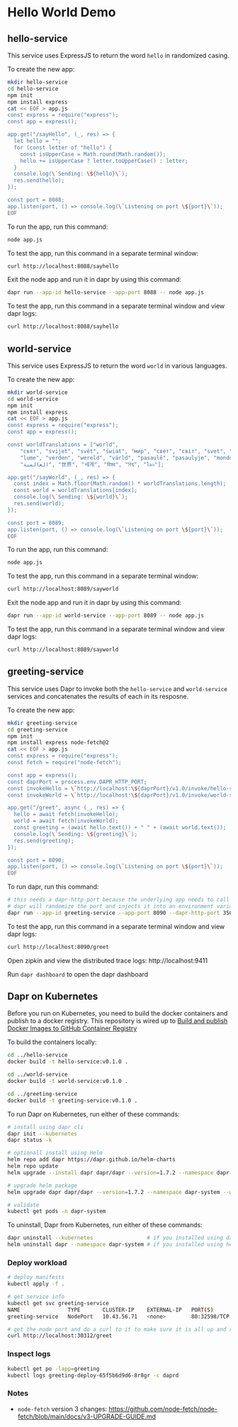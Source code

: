 # Hello World Demo

## hello-service

This service uses ExpressJS to return the word `hello` in randomized casing.

To create the new app:

```bash
mkdir hello-service
cd hello-service
npm init
npm install express
cat << EOF > app.js
const express = require("express");
const app = express();

app.get("/sayHello", (_, res) => {
  let hello = "";
  for (const letter of "hello") {
    const isUpperCase = Math.round(Math.random());
    hello += isUpperCase ? letter.toUpperCase() : letter;
  }
  console.log(\`Sending: \${hello}\`);
  res.send(hello);
});

const port = 8088;
app.listen(port, () => console.log(\`Listening on port \${port}\`));
EOF
```

To run the app, run this command:

```bash
node app.js
```

To test the app, run this command in a separate terminal window:

```bash
curl http://localhost:8088/sayhello
```

Exit the node app and run it in dapr by using this command:

```bash
dapr run --app-id hello-service --app-port 8088 -- node app.js
```

To test the app, run this command in a separate terminal window and view dapr logs:

```bash
curl http://localhost:8088/sayhello
```

## world-service

This service uses ExpressJS to return the word `world` in various languages.

To create the new app:

```bash
mkdir world-service
cd world-service
npm init
npm install express
cat << EOF > app.js
const express = require("express");
const app = express();

const worldTranslations = ["world",
    "свят", "svijet", "svět", "świat", "мир", "свет", "світ", "svet", "svetu",
    "lume", "verden", "wereld", "värld", "pasaulē", "pasaulyje", "mondo", "monde", "mundo",
    "العالمية", "世界", "세계", "विश्व", "বিশ্ব", "โลก"];

app.get("/sayWorld", (_, res) => {
  const index = Math.floor(Math.random() * worldTranslations.length);
  const world = worldTranslations[index];
  console.log(\`Sending: \${world}\`);
  res.send(world);
});

const port = 8089;
app.listen(port, () => console.log(\`Listening on port \${port}\`));
EOF
```

To run the app, run this command:

```bash
node app.js
```

To test the app, run this command in a separate terminal window:

```bash
curl http://localhost:8089/sayworld
```

Exit the node app and run it in dapr by using this command:

```bash
dapr run --app-id world-service --app-port 8089 -- node app.js
```

To test the app, run this command in a separate terminal window and view dapr logs:

```bash
curl http://localhost:8089/sayworld
```

## greeting-service

This service uses Dapr to invoke both the `hello-service` and `world-service` services and concatenates the results of each in its resposne.

To create the new app:

```bash
mkdir greeting-service
cd greeting-service
npm init
npm install express node-fetch@2
cat << EOF > app.js
const express = require("express");
const fetch = require("node-fetch");

const app = express();
const daprPort = process.env.DAPR_HTTP_PORT;
const invokeHello = \`http://localhost:\${daprPort}/v1.0/invoke/hello-service/method/sayHello\`;
const invokeWorld = \`http://localhost:\${daprPort}/v1.0/invoke/world-service/method/sayWorld\`;

app.get("/greet", async (_, res) => {
  hello = await fetch(invokeHello);
  world = await fetch(invokeWorld);
  const greeting = (await hello.text()) + " " + (await world.text());
  console.log(\`Sending: \${greeting}\`);
  res.send(greeting);
});

const port = 8090;
app.listen(port, () => console.log(\`Listening on port \${port}\`));
EOF
```

To run dapr, run this command:

```bash
# this needs a dapr-http-port because the underlying app needs to call into dapr sidecar to invoke the hello and world service
# dapr will randomize the port and injects it into an environment variable but I gues this is just to make it more predictable
dapr run --app-id greeting-service --app-port 8090 --dapr-http-port 3500 -- node app.js
```

To test the app, run this command in a separate terminal window and view dapr logs:

```bash
curl http://localhost:8090/greet
```

Open zipkin and view the distributed trace logs: http://localhost:9411

Run `dapr dashboard` to open the dapr dashboard

## Dapr on Kubernetes

Before you run on Kubernetes, you need to build the docker containers and publish to a docker registry. This repository is wired up to [Build and publish Docker Images to GitHub Container Registry](https://github.com/marketplace/actions/build-and-publish-docker-images-to-github-container-registry)

To build the containers locally:

```bash
cd ../hello-service
docker build -t hello-service:v0.1.0 .

cd ../world-service
docker build -t world-service:v0.1.0 .

cd ../greeting-service
docker build -t greeting-service:v0.1.0 .
```

To run Dapr on Kubernetes, run either of these commands:

```bash
# install using dapr cli
dapr init --kubernetes
dapr status -k

# optionall install using Helm
helm repo add dapr https://dapr.github.io/helm-charts
helm repo update
helm upgrade --install dapr dapr/dapr --version=1.7.2 --namespace dapr-system --create-namespace --set global.ha.enabled=true --wait

# upgrade helm package
helm upgrade dapr dapr/dapr --version=1.7.2 --namespace dapr-system --wait

# validate
kubectl get pods -n dapr-system
```

To uninstall, Dapr from Kubernetes, run either of these commands:

```bash
dapr uninstall --kubernetes                 # if you installed using dapr cli
helm uninstall dapr --namespace dapr-system # if you installed using helm
```

### Deploy workload

```bash
# deploy manifests
kubectl apply -f .

# get service info
kubectl get svc greeting-service
NAME               TYPE       CLUSTER-IP    EXTERNAL-IP   PORT(S)        AGE
greeting-service   NodePort   10.43.56.71   <none>        80:32598/TCP   20s

# get the node port and do a curl to it to make sure it is all up and running
curl http://localhost:30312/greet
```

### Inspect logs

```bash
kubectl get po -lapp=greeting
kubectl logs greeting-deploy-65f5b6d9d6-8r8gr -c daprd
```

### Notes

- `node-fetch` version 3 changes: https://github.com/node-fetch/node-fetch/blob/main/docs/v3-UPGRADE-GUIDE.md
